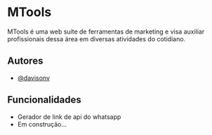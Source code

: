 
# MTools 

MTools é uma web suíte de ferramentas de marketing e visa auxiliar profissionais dessa área em diversas atividades do cotidiano.

## Autores

- [@davisonv](https://www.github.com/davisonv)


## Funcionalidades

- Gerador de link de api do whatsapp
- Em construção...

